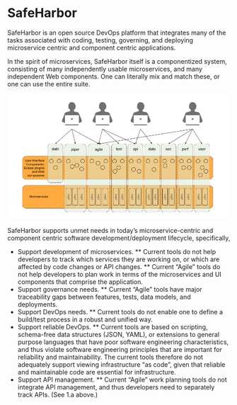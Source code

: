 # SafeHarbor

SafeHarbor is an open source DevOps platform that integrates many of the tasks
associated with coding, testing, governing, and deploying microservice centric
and component centric applications.

In the spirit of microservices, SafeHarbor itself is a componentized system,
consisting of many independently usable microservices, and many independent
Web components. One can literally mix and match these, or one can use the
entire suite.




![SafeHarbor Integrated View](SafeHarbor_Integrated_View.png "SafeHarbor Integrated View")

SafeHarbor supports unmet needs in today’s microservice-centric and component centric
software development/deployment lifecycle, specifically,

* Support development of microservices.
** Current tools do not help developers to track which services they are working on, or which are affected by code changes or API changes.
** Current “Agile” tools do not help developers to plan work in terms of the microservices and UI components that comprise the application.
* Support governance needs.
** Current “Agile” tools have major traceability gaps between features, tests, data models, and deployments.
* Support DevOps needs.
** Current tools do not enable one to define a build/test process in a robust and unified way.
* Support reliable DevOps.
** Current tools are based on scripting, schema-free data structures (JSON, YAML), or extensions to general purpose languages that have poor software engineering characteristics, and thus violate software engineering principles that are important for reliability and maintainability. The current tools therefore do not adequately support viewing infrastructure “as code”, given that reliable and maintainable code are essential for infrastructure.
* Support API management.
** Current “Agile” work planning tools do not integrate API management, and thus developers need to separately track APIs. (See 1.a above.)
